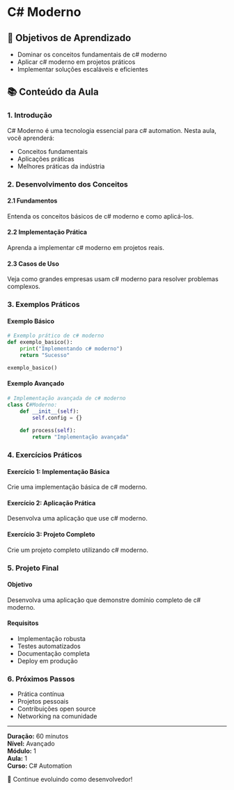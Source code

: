 # C# Moderno

## 🎯 Objetivos de Aprendizado
- Dominar os conceitos fundamentais de c# moderno
- Aplicar c# moderno em projetos práticos
- Implementar soluções escaláveis e eficientes

## 📚 Conteúdo da Aula

### 1. Introdução
C# Moderno é uma tecnologia essencial para c# automation. Nesta aula, você aprenderá:

- Conceitos fundamentais
- Aplicações práticas
- Melhores práticas da indústria

### 2. Desenvolvimento dos Conceitos

#### 2.1 Fundamentos
Entenda os conceitos básicos de c# moderno e como aplicá-los.

#### 2.2 Implementação Prática
Aprenda a implementar c# moderno em projetos reais.

#### 2.3 Casos de Uso
Veja como grandes empresas usam c# moderno para resolver problemas complexos.

### 3. Exemplos Práticos

#### Exemplo Básico
```python
# Exemplo prático de c# moderno
def exemplo_basico():
    print("Implementando c# moderno")
    return "Sucesso"

exemplo_basico()
```

#### Exemplo Avançado
```python
# Implementação avançada de c# moderno
class C#Moderno:
    def __init__(self):
        self.config = {}
    
    def process(self):
        return "Implementação avançada"
```

### 4. Exercícios Práticos

#### Exercício 1: Implementação Básica
Crie uma implementação básica de c# moderno.

#### Exercício 2: Aplicação Prática
Desenvolva uma aplicação que use c# moderno.

#### Exercício 3: Projeto Completo
Crie um projeto completo utilizando c# moderno.

### 5. Projeto Final

#### Objetivo
Desenvolva uma aplicação que demonstre domínio completo de c# moderno.

#### Requisitos
- Implementação robusta
- Testes automatizados
- Documentação completa
- Deploy em produção

### 6. Próximos Passos

- Prática contínua
- Projetos pessoais
- Contribuições open source
- Networking na comunidade

---

**Duração:** 60 minutos  
**Nível:** Avançado  
**Módulo:** 1  
**Aula:** 1  
**Curso:** C# Automation

🎉 Continue evoluindo como desenvolvedor!
